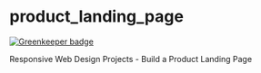 # product_landing_page

[![Greenkeeper badge](https://badges.greenkeeper.io/charmedsatyr-freecodecamp/product_landing_page.svg)](https://greenkeeper.io/)

Responsive Web Design Projects - Build a Product Landing Page
